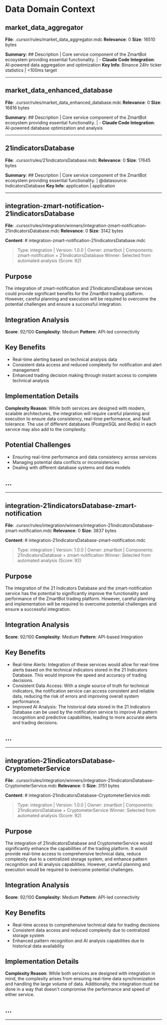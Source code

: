 # Data Domain Context

## market_data_aggregator
**File**: .cursor/rules/market_data_aggregator.mdc
**Relevance**: 0
**Size**: 16510 bytes

**Summary**: ## Description | Core service component of the ZmartBot ecosystem providing essential functionality. | - **Claude Code Integration**: AI-powered data aggregation and optimization
**Key Info**: Binance 24hr ticker statistics | <100ms target

---

## market_data_enhanced_database
**File**: .cursor/rules/market_data_enhanced_database.mdc
**Relevance**: 0
**Size**: 16816 bytes

**Summary**: ## Description | Core service component of the ZmartBot ecosystem providing essential functionality. | - **Claude Code Integration**: AI-powered database optimization and analysis

---

## 21indicatorsDatabase
**File**: .cursor/rules/21indicatorsDatabase.mdc
**Relevance**: 0
**Size**: 17645 bytes

**Summary**: ## Description | Core service component of the ZmartBot ecosystem providing essential functionality. | @datasource: IndicatorsDatabase
**Key Info**: application | application

---

## integration-zmart-notification-21indicatorsDatabase
**File**: .cursor/rules/integration/winners/integration-zmart-notification-21indicatorsDatabase.mdc
**Relevance**: 0
**Size**: 3142 bytes

**Content**: # integration-zmart-notification-21indicatorsDatabase.mdc
> Type: integration | Version: 1.0.0 | Owner: zmartbot | Components: zmart-notification + 21indicatorsDatabase
> Winner: Selected from automated analysis (Score: 92)

## Purpose
The integration of zmart-notification and 21indicatorsDatabase services could provide significant benefits for the ZmartBot trading platform. However, careful planning and execution will be required to overcome the potential challenges and ensure a successful integration.

## Integration Analysis
**Score**: 92/100
**Complexity**: Medium
**Pattern**: API-led connectivity

## Key Benefits
- Real-time alerting based on technical analysis data
- Consistent data access and reduced complexity for notification and alert management
- Enhanced trading decision making through instant access to complete technical analysis

## Implementation Details
**Complexity Reason**: While both services are designed with modern, scalable architectures, the integration will require careful planning and execution to ensure data consistency, real-time performance, and fault tolerance. The use of different databases (PostgreSQL and Redis) in each service may also add to the complexity.

## Potential Challenges
- Ensuring real-time performance and data consistency across services
- Managing potential data conflicts or inconsistencies
- Dealing with different database systems and data models

## ...

---

## integration-21indicatorsDatabase-zmart-notification
**File**: .cursor/rules/integration/winners/integration-21indicatorsDatabase-zmart-notification.mdc
**Relevance**: 0
**Size**: 3837 bytes

**Content**: # integration-21indicatorsDatabase-zmart-notification.mdc
> Type: integration | Version: 1.0.0 | Owner: zmartbot | Components: 21indicatorsDatabase + zmart-notification
> Winner: Selected from automated analysis (Score: 92)

## Purpose
The integration of the 21 Indicators Database and the zmart-notification service has the potential to significantly improve the functionality and performance of the ZmartBot trading platform. However, careful planning and implementation will be required to overcome potential challenges and ensure a successful integration.

## Integration Analysis
**Score**: 92/100
**Complexity**: Medium
**Pattern**: API-based Integration

## Key Benefits
- Real-time Alerts: Integration of these services would allow for real-time alerts based on the technical indicators stored in the 21 Indicators Database. This would improve the speed and accuracy of trading decisions.
- Consistent Data Access: With a single source of truth for technical indicators, the notification service can access consistent and reliable data, reducing the risk of errors and improving overall system performance.
- Improved AI Analysis: The historical data stored in the 21 Indicators Database can be used by the notification service to improve AI pattern recognition and predictive capabilities, leading to more accurate alerts and trading decisions.

## ...

---

## integration-21indicatorsDatabase-CryptometerService
**File**: .cursor/rules/integration/winners/integration-21indicatorsDatabase-CryptometerService.mdc
**Relevance**: 0
**Size**: 3151 bytes

**Content**: # integration-21indicatorsDatabase-CryptometerService.mdc
> Type: integration | Version: 1.0.0 | Owner: zmartbot | Components: 21indicatorsDatabase + CryptometerService
> Winner: Selected from automated analysis (Score: 92)

## Purpose
The integration of 21indicatorsDatabase and CryptometerService would significantly enhance the capabilities of the trading platform. It would provide real-time access to comprehensive technical data, reduce complexity due to a centralized storage system, and enhance pattern recognition and AI analysis capabilities. However, careful planning and execution would be required to overcome potential challenges.

## Integration Analysis
**Score**: 92/100
**Complexity**: Medium
**Pattern**: API-led connectivity

## Key Benefits
- Real-time access to comprehensive technical data for trading decisions
- Consistent data access and reduced complexity due to centralized storage system
- Enhanced pattern recognition and AI analysis capabilities due to historical data availability

## Implementation Details
**Complexity Reason**: While both services are designed with integration in mind, the complexity arises from ensuring real-time data synchronization and handling the large volume of data. Additionally, the integration must be done in a way that doesn't compromise the performance and speed of either service.

## ...

---

